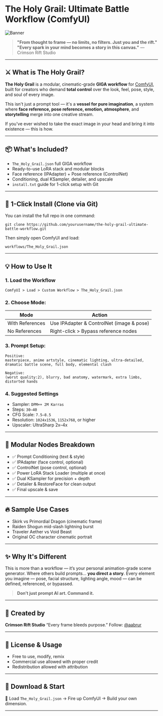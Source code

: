 # The Holy Grail: Ultimate Battle Workflow (ComfyUI)

![Banner](https://your-image-url-here.com/banner.png)

> **"From thought to frame — no limits, no filters. Just you and the rift."**
> **"Every spark in your mind becomes a story in this canvas."**
> — Crimson Rift Studio

---

## ⚔️ What is The Holy Grail?

**The Holy Grail** is a modular, cinematic-grade **GIGA workflow** for [ComfyUI](https://github.com/comfyanonymous/ComfyUI), built for creators who demand **total control** over the look, feel, pose, style, and soul of every image.

This isn't just a prompt tool — it's a **vessel for pure imagination**, a system where **face reference, pose reference, emotion, atmosphere**, and **storytelling** merge into one creative stream.

If you've ever wished to take the exact image in your head and bring it into existence — this is how.

---

## 📦 What's Included?

* `The_Holy_Grail.json` full GIGA workflow
* Ready-to-use LoRA stack and modular blocks
* Face reference (IPAdapter) + Pose reference (ControlNet)
* Conditioning, dual KSampler, detailer, and upscale
* `install.txt` guide for 1-click setup with Git

---

## 🚀 1-Click Install (Clone via Git)

You can install the full repo in one command:

```
git clone https://github.com/yourusername/the-holy-grail-ultimate-battle-workflow.git
```

Then simply open ComfyUI and load:

```
workflows/The_Holy_Grail.json
```

---

## 💡 How to Use It

### 1. Load the Workflow

```
ComfyUI > Load > Custom Workflow > The_Holy_Grail.json
```

### 2. Choose Mode:

| Mode            | Action                                    |
| --------------- | ----------------------------------------- |
| With References | Use IPAdapter & ControlNet (image & pose) |
| No References   | Right-click > Bypass reference nodes      |

### 3. Prompt Setup:

```
Positive:
masterpiece, anime artstyle, cinematic lighting, ultra-detailed, dramatic battle scene, full body, elemental clash

Negative:
(worst quality:2), blurry, bad anatomy, watermark, extra limbs, distorted hands
```

### 4. Suggested Settings

* Sampler: `DPM++ 2M Karras`
* Steps: `30–40`
* CFG Scale: `7.5–8.5`
* Resolution: `1024x1536`, `1152x768`, or higher
* Upscaler: UltraSharp 2x–4x

---

## 🧩 Modular Nodes Breakdown

* ✅ Prompt Conditioning (text & style)
* ✅ IPAdapter (face control, optional)
* ✅ ControlNet (pose control, optional)
* ✅ Power LoRA Stack Loader (multiple at once)
* ✅ Dual KSampler for precision + depth
* ✅ Detailer & RestoreFace for clean output
* ✅ Final upscale & save

---

## 🔥 Sample Use Cases

* Skirk vs Primordial Dragon (cinematic frame)
* Raiden Shogun mid-slash lightning burst
* Traveler Aether vs Void Beast
* Original OC character cinematic portrait

---

## ✨ Why It's Different

This is more than a workflow — it’s your personal animation-grade scene generator.
Where others build prompts... **you direct a story**.
Every element you imagine — pose, facial structure, lighting angle, mood — can be defined, referenced, or bypassed.

> **Don’t just prompt AI art. Command it.**

---

## 👑 Created by

**Crimson Rift Studio**
“Every frame bleeds purpose.”
Follow: [@aabrur](https://your-link)

---

## 📄 License & Usage

* Free to use, modify, remix
* Commercial use allowed with proper credit
* Redistribution allowed with attribution

---

## 🔗 Download & Start

💾 Load `The_Holy_Grail.json` → Fire up ComfyUI → Build your own dimension.

---


